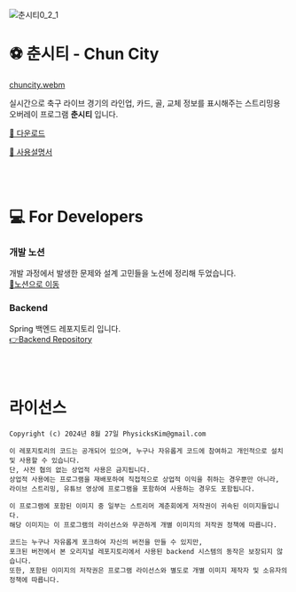 ![춘시티0_2_1](https://github.com/user-attachments/assets/a1b5cb33-1f2a-40dc-8d62-a32f05f913f3)  
   
# ⚽️ 춘시티 - Chun City  
    
[chuncity.webm](https://github.com/user-attachments/assets/76c4122f-7e80-4f0a-b660-b2134bcb5c34)    
   
실시간으로 축구 라이브 경기의 라인업, 카드, 골, 교체 정보를 표시해주는 스트리밍용 오버레이 프로그램 **춘시티** 입니다.  
  
[💾 다운로드](https://github.com/PhysicksKim/chun-city/releases)  
  
[📄 사용설명서](https://exuberant-longan-0fc.notion.site/Chun-City-1c1b75adcd658087a55ffdc32c3735ce)  
  
<br><br>

# 💻 For Developers 

### 개발 노션
개발 과정에서 발생한 문제와 설계 고민들을 노션에 정리해 두었습니다.  
[📄노션으로 이동](https://exuberant-longan-0fc.notion.site/1d5b75adcd6580f28510dcc84dc59437?pvs=4)  
  
  
  
### Backend 
Spring 백엔드 레포지토리 입니다.  
[👉Backend Repository](https://github.com/PhysicksKim/score-board-backend)  

<br><br> 
  
# 라이선스

```
Copyright (c) 2024년 8월 27일 PhysicksKim@gmail.com

이 레포지토리의 코드는 공개되어 있으며, 누구나 자유롭게 코드에 참여하고 개인적으로 설치 및 사용할 수 있습니다.
단, 사전 협의 없는 상업적 사용은 금지됩니다.
상업적 사용에는 프로그램을 재배포하여 직접적으로 상업적 이익을 취하는 경우뿐만 아니라, 라이브 스트리밍, 유튜브 영상에 프로그램을 포함하여 사용하는 경우도 포함됩니다.

이 프로그램에 포함된 이미지 중 일부는 스트리머 계춘회에게 저작권이 귀속된 이미지들입니다.
해당 이미지는 이 프로그램의 라이선스와 무관하게 개별 이미지의 저작권 정책에 따릅니다.

코드는 누구나 자유롭게 포크하여 자신의 버전을 만들 수 있지만,
포크된 버전에서 본 오리지널 레포지토리에서 사용된 backend 시스템의 동작은 보장되지 않습니다.
또한, 포함된 이미지의 저작권은 프로그램 라이선스와 별도로 개별 이미지 제작자 및 소유자의 정책에 따릅니다.
```
